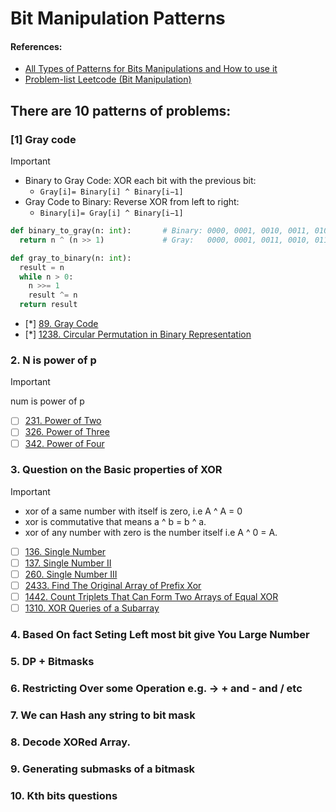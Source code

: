 # Bit Manipulation Patterns

#### References:
- [All Types of Patterns for Bits Manipulations and How to use it](https://leetcode.com/discuss/post/3695233/all-types-of-patterns-for-bits-manipulat-qezp/)
- [Problem-list Leetcode (Bit Manipulation)](https://leetcode.com/problem-list/bit-manipulation/)

## There are 10 patterns of problems:
  ### [1] Gray code
  > [!IMPORTANT]
  > - Binary to Gray Code: XOR each bit with the previous bit:
  >   - `Gray[i]= Binary[i] ^ Binary[i−1]`
  > - Gray Code to Binary: Reverse XOR from left to right:
  >   - `Binary[i]= Gray[i] ^ Binary[i−1]`
    
```python
def binary_to_gray(n: int):       # Binary: 0000, 0001, 0010, 0011, 0100, 0101, 0110, 0111, 1000
  return n ^ (n >> 1)             # Gray:   0000, 0001, 0011, 0010, 0110, 0111, 0101, 0100, 1100

def gray_to_binary(n: int):
  result = n
  while n > 0:
    n >>= 1
    result ^= n
  return result
```

   - [*] [89. Gray Code](https://leetcode.com/problems/gray-code/description/)
   - [*] [1238. Circular Permutation in Binary Representation](https://leetcode.com/problems/circular-permutation-in-binary-representation/description/)
  ### 2. N is power of p
   > [!IMPORTANT]
   > num is power of p
   - [ ] [231. Power of Two](https://leetcode.com/problems/power-of-two/description/)
   - [ ] [326. Power of Three](https://leetcode.com/problems/power-of-three/description/)
   - [ ] [342. Power of Four](https://leetcode.com/problems/power-of-four/description/)
  ### 3. Question on the Basic properties of XOR
   > [!IMPORTANT]
   > - xor of a same number with itself is zero, i.e A ^ A = 0
   > - xor is commutative that means a ^ b = b ^ a.
   > - xor of any number with zero is the number itself i.e A ^ 0 = A.
   - [ ] [136. Single Number](https://leetcode.com/problems/single-number/description/)
   - [ ] [137. Single Number II](https://leetcode.com/problems/single-number-ii/description/)
   - [ ] [260. Single Number III](https://leetcode.com/problems/single-number-iii/description/)
   - [ ] [2433. Find The Original Array of Prefix Xor](https://leetcode.com/problems/find-the-original-array-of-prefix-xor/description/)
   - [ ] [1442. Count Triplets That Can Form Two Arrays of Equal XOR](https://leetcode.com/problems/count-triplets-that-can-form-two-arrays-of-equal-xor/description/)
   - [ ] [1310. XOR Queries of a Subarray](https://leetcode.com/problems/xor-queries-of-a-subarray/description/)
          
  ### 4. Based On fact Seting Left most bit give You Large Number
  ### 5. DP + Bitmasks
  ### 6. Restricting Over some Operation e.g. -> + and - and / etc
  ### 7. We can Hash any string to bit mask
  ### 8. Decode XORed Array.
  ### 9. Generating submasks of a bitmask
  ### 10. Kth bits questions
